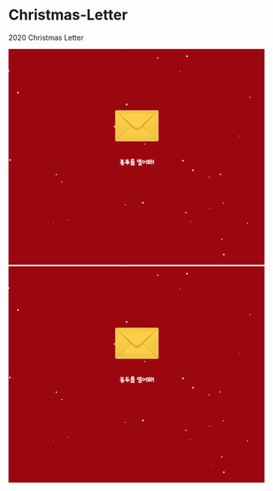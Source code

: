 # Christmas-Letter
2020 Christmas Letter

![](/sample.png)
<a href="https://oneonlee.github.io/Christmas-Letter/" target="_blank"><img src="/sample.png" alt="Christmas Letter"></a><br>
